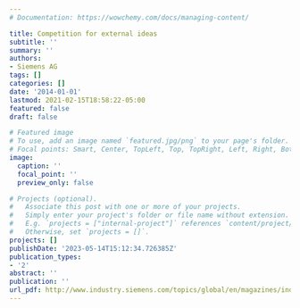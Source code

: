 ```yaml
---
# Documentation: https://wowchemy.com/docs/managing-content/

title: Competition for external ideas
subtitle: ''
summary: ''
authors:
- Siemens AG
tags: []
categories: []
date: '2014-01-01'
lastmod: 2021-02-15T18:58:22-05:00
featured: false
draft: false

# Featured image
# To use, add an image named `featured.jpg/png` to your page's folder.
# Focal points: Smart, Center, TopLeft, Top, TopRight, Left, Right, BottomLeft, Bottom, BottomRight.
image:
  caption: ''
  focal_point: ''
  preview_only: false

# Projects (optional).
#   Associate this post with one or more of your projects.
#   Simply enter your project's folder or file name without extension.
#   E.g. `projects = ["internal-project"]` references `content/project/deep-learning/index.md`.
#   Otherwise, set `projects = []`.
projects: []
publishDate: '2023-05-14T15:12:34.726385Z'
publication_types:
- '2'
abstract: ''
publication: ''
url_pdf: http://www.industry.siemens.com/topics/global/en/magazines/industry-journal/Documents/industry-journal-1-2014-en.pdf
---
```


